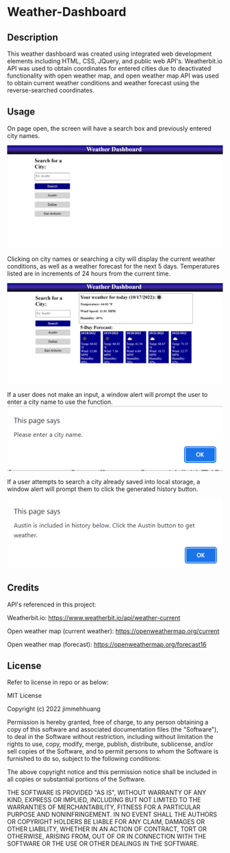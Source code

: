 # Weather-Dashboard

## Description

This weather dashboard was created using integrated web development elements including HTML, CSS, JQuery, and public web API's. Weatherbit.io API was used to obtain coordinates for entered cities due to deactivated functionality with open weather map, and open weather map API was used to obtain current weather conditions and weather forecast using the reverse-searched coordinates.

## Usage

On page open, the screen will have a search box and previously entered city names.

![Home screen picture](./assets/images/homescreen.png)

Clicking on city names or searching a city will display the current weather conditions, as well as a weather forecast for the next 5 days. Temperatures listed are in increments of 24 hours from the current time.

![Screen once city is searched](./assets/images/search.png)

If a user does not make an input, a window alert will prompt the user to enter a city name to use the function.
![Please enter a city name.](./assets/images/pleaseenter.png)


If a user attempts to search a city already saved into local storage, a window alert will prompt them to click the generated history button.

![Search already included.](./assets/images/alreadysearched.png)

## Credits

API's referenced in this project:

Weatherbit.io: https://www.weatherbit.io/api/weather-current

Open weather map (current weather): https://openweathermap.org/current

Open weather map (forecast): https://openweathermap.org/forecast16

## License

Refer to license in repo or as below:

MIT License

Copyright (c) 2022 jimmehhuang

Permission is hereby granted, free of charge, to any person obtaining a copy of this software and associated documentation files (the "Software"), to deal in the Software without restriction, including without limitation the rights to use, copy, modify, merge, publish, distribute, sublicense, and/or sell copies of the Software, and to permit persons to whom the Software is furnished to do so, subject to the following conditions:

The above copyright notice and this permission notice shall be included in all copies or substantial portions of the Software.

THE SOFTWARE IS PROVIDED "AS IS", WITHOUT WARRANTY OF ANY KIND, EXPRESS OR IMPLIED, INCLUDING BUT NOT LIMITED TO THE WARRANTIES OF MERCHANTABILITY, FITNESS FOR A PARTICULAR PURPOSE AND NONINFRINGEMENT. IN NO EVENT SHALL THE AUTHORS OR COPYRIGHT HOLDERS BE LIABLE FOR ANY CLAIM, DAMAGES OR OTHER LIABILITY, WHETHER IN AN ACTION OF CONTRACT, TORT OR OTHERWISE, ARISING FROM, OUT OF OR IN CONNECTION WITH THE SOFTWARE OR THE USE OR OTHER DEALINGS IN THE SOFTWARE.